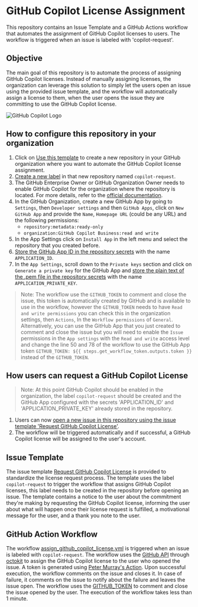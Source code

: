 # GitHub Copilot License Assignment

This repository contains an Issue Template and a GitHub Actions workflow that automates the assignment of GitHub Copilot licenses to users. The workflow is triggered when an issue is labeled with 'copilot-request'.

## Objective

The main goal of this repository is to automate the process of assigning GitHub Copilot licenses. Instead of manually assigning licenses, the organization can leverage this solution to simply let the users open an issue using the provided issue template, and the workflow will automatically assign a license to them, when the user opens the issue they are committing to use the GitHub Copilot license.

![GitHub Copilot Logo](https://upload.wikimedia.org/wikipedia/commons/thumb/8/8a/GitHub_Copilot_logo.svg/1200px-GitHub_Copilot_logo.svg.png)

## How to configure this repository in your organization

1. Click on [Use this template](https://github.com/new?template_name=GitHubCopilotLicenseAssignment&template_owner=dsanchezcr) to create a new repository in your GitHub organization where you want to automate the GitHub Copilot license assignment.
2. [Create a new label](/../../labels) in that new repository named `copilot-request`.
3. The GitHub Enterprise Owner or GitHub Organization Owner needs to enable GitHub Copilot for the organization where the repository is located. For more details, refer to the [official documentation](https://docs.github.com/copilot/managing-github-copilot-in-your-organization/managing-access-for-copilot-in-your-organization).
4. In the GitHub Organization, create a new GitHub App by going to `Settings`, then `Developer settings` and then `GitHub Apps`, click on `New GitHub App` and provide the `Name`, `Homepage URL` (could be any URL) and the following permissions:
   - `repository:metadata:ready-only`
   - `organization:GitHub Copilot Business:read and write`
5. In the App Settings click on `Install App` in the left menu and select the repository that you created before.   
6. [Store the GitHub App ID in the repository secrets](/../../settings/secrets/actions/new) with the name `APPLICATION_ID`.
7. In the `App Settings`, scroll down to the `Private keys` section and click on `Generate a private key` for the GitHub App and [store the plain text of the .pem file in the repository secrets](/../../settings/secrets/actions/new) with the name `APPLICATION_PRIVATE_KEY`.

> Note: The workflow use the `GITHUB_TOKEN` to comment and close the issue, this token is automatically created by GitHub and is available to use in the workflow, however the `GITHUB_TOKEN` needs to have `Read and write permissions` you can check this in the organization settings, then `Actions`, In the `Workflow permissions` of `General`. Alternatively, you can use the GitHub App that you just created to comment and close the issue but you will need to enable the `Issue` permissions in the `App settings` with the `Read and write` access level and change the line 50 and 78 of the workflow to use the GitHub App token `GITHUB_TOKEN: ${{ steps.get_workflow_token.outputs.token }}` instead of the `GITHUB_TOKEN`. 

## How users can request a GitHub Copilot License

> Note: At this point GitHub Copilot should be enabled in the organization, the label `copilot-request` should be created and the GitHub App configured with the secrets 'APPLICATION_ID' and 'APPLICATION_PRIVATE_KEY' already stored in the repository.

1. Users can now [open a new issue in this repository using the issue template 'Request GitHub Copilot License'](/../../issues/new?assignees=&labels=copilot-request&projects=&template=github_copilot_request.md&title=Request+GitHub+Copilot+License).
3. The workflow will be triggered automatically and if successful, a GitHub Copilot license will be assigned to the user's account.

## Issue Template

The issue template [Request GitHub Copilot License](/.github/ISSUE_TEMPLATE/github_copilot_request.md) is provided to standardize the license request process. The template uses the label `copilot-request` to trigger the workflow that assigns GitHub Copilot licenses, this label needs to be created in the repository before opening an issue. The template contains a notice to the user about the commitment they're making by requesting the GitHub Copilot license, informing the user about what will happen once their license request is fulfilled, a motivational message for the user, and a thank you note to the user.

## GitHub Action Workflow

The workflow [assign_github_copilot_license.yml](/.github/workflows/assign_github_copilot_license.yml) is triggered when an issue is labeled with `copilot-request`.  The workflow uses the [GitHub API](https://docs.github.com/en/rest/copilot/copilot-user-management?apiVersion=2022-11-28#add-users-to-the-copilot-subscription-for-an-organization) through [octokit](http://octokit.github.io/) to assign the GitHub Copilot license to the user who opened the issue. A token is generated using [Peter Murray's Action](https://github.com/peter-murray/workflow-application-token-action). Upon successful execution, the workflow comments on the issue and closes it. In case of failure, it comments on the issue to notify about the failure and leaves the issue open. The workflow uses the [GITHUB_TOKEN](https://docs.github.com/actions/reference/authentication-in-a-workflow) to comment and close the issue opened by the user. The execution of the workflow takes less than 1 minute.